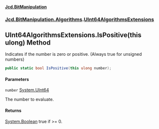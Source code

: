 #### [Jcd.BitManipulation](index.md 'index')

### [Jcd.BitManipulation.Algorithms](Jcd.BitManipulation.Algorithms 'Jcd.BitManipulation.Algorithms').[UInt64AlgorithmsExtensions](Jcd.BitManipulation.Algorithms.UInt64AlgorithmsExtensions 'Jcd.BitManipulation.Algorithms.UInt64AlgorithmsExtensions')

## UInt64AlgorithmsExtensions.IsPositive(this ulong) Method

Indicates if the number is zero or positive. (Always true for unsigned numbers)

```csharp
public static bool IsPositive(this ulong number);
```

#### Parameters

<a name='Jcd.BitManipulation.Algorithms.UInt64AlgorithmsExtensions.IsPositive(thisulong).number'></a>

`number` [System.UInt64](https://docs.microsoft.com/en-us/dotnet/api/System.UInt64 'System.UInt64')

The number to evaluate.

#### Returns

[System.Boolean](https://docs.microsoft.com/en-us/dotnet/api/System.Boolean 'System.Boolean')
true if >= 0.
